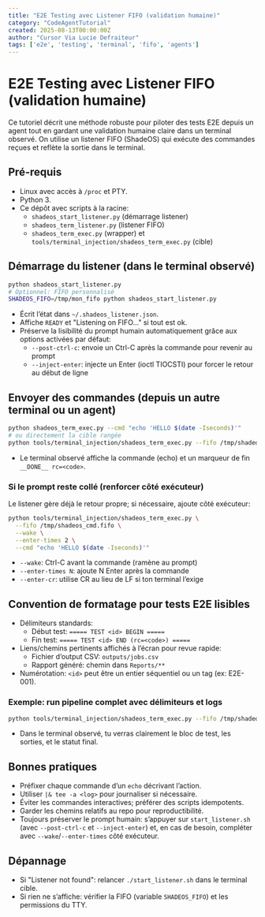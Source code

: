 ```yaml
---
title: "E2E Testing avec Listener FIFO (validation humaine)"
category: "CodeAgentTutorial"
created: 2025-08-13T00:00:00Z
author: "Cursor Via Lucie Defraiteur"
tags: ['e2e', 'testing', 'terminal', 'fifo', 'agents']
---
```


# E2E Testing avec Listener FIFO (validation humaine)

Ce tutoriel décrit une méthode robuste pour piloter des tests E2E depuis un agent tout en gardant une validation humaine claire dans un terminal observé. On utilise un listener FIFO (ShadeOS) qui exécute des commandes reçues et reflète la sortie dans le terminal.

## Pré-requis
- Linux avec accès à `/proc` et PTY.
- Python 3.
- Ce dépôt avec scripts à la racine:
  - `shadeos_start_listener.py` (démarrage listener)
  - `shadeos_term_listener.py` (listener FIFO)
  - `shadeos_term_exec.py` (wrapper) et `tools/terminal_injection/shadeos_term_exec.py` (cible)

## Démarrage du listener (dans le terminal observé)
```bash
python shadeos_start_listener.py
# Optionnel: FIFO personnalisé
SHADEOS_FIFO=/tmp/mon_fifo python shadeos_start_listener.py
```
- Écrit l’état dans `~/.shadeos_listener.json`.
- Affiche `READY` et "Listening on FIFO..." si tout est ok.
- Préserve la lisibilité du prompt humain automatiquement grâce aux options activées par défaut:
  - `--post-ctrl-c`: envoie un Ctrl-C après la commande pour revenir au prompt
  - `--inject-enter`: injecte un Enter (ioctl TIOCSTI) pour forcer le retour au début de ligne

## Envoyer des commandes (depuis un autre terminal ou un agent)
```bash
python shadeos_term_exec.py --cmd "echo 'HELLO $(date -Iseconds)'"
# ou directement la cible rangée
python tools/terminal_injection/shadeos_term_exec.py --fifo /tmp/shadeos_cmd.fifo --cmd "echo 'HELLO $(date -Iseconds)'"
```
- Le terminal observé affiche la commande (echo) et un marqueur de fin `__DONE__ rc=<code>`.

### Si le prompt reste collé (renforcer côté exécuteur)
Le listener gère déjà le retour propre; si nécessaire, ajoute côté exécuteur:
```bash
python tools/terminal_injection/shadeos_term_exec.py \
  --fifo /tmp/shadeos_cmd.fifo \
  --wake \
  --enter-times 2 \
  --cmd "echo 'HELLO $(date -Iseconds)'"
```
- `--wake`: Ctrl-C avant la commande (ramène au prompt)
- `--enter-times N`: ajoute N Enter après la commande
- `--enter-cr`: utilise CR au lieu de LF si ton terminal l’exige

## Convention de formatage pour tests E2E lisibles
- Délimiteurs standards:
  - Début test: `===== TEST <id> BEGIN =====`
  - Fin test:   `===== TEST <id> END (rc=<code>) =====`
- Liens/chemins pertinents affichés à l’écran pour revue rapide:
  - Fichier d’output CSV: `outputs/jobs.csv`
  - Rapport généré: chemin dans `Reports/**`
- Numérotation: `<id>` peut être un entier séquentiel ou un tag (ex: E2E-001).

### Exemple: run pipeline complet avec délimiteurs et logs
```bash
python tools/terminal_injection/shadeos_term_exec.py --fifo /tmp/shadeos_cmd.fifo --cmd "echo '===== TEST E2E-001 BEGIN =====' && python -m app.cli collect --greenhouse-board notion && python -m app.cli process --input-path outputs/jobs_raw.jsonl --csv-path outputs/jobs.csv && echo 'CSV: outputs/jobs.csv' && echo '===== TEST E2E-001 END (rc=$?) ====='"
```
- Dans le terminal observé, tu verras clairement le bloc de test, les sorties, et le statut final.

## Bonnes pratiques
- Préfixer chaque commande d’un `echo` décrivant l’action.
- Utiliser `|& tee -a <log>` pour journaliser si nécessaire.
- Éviter les commandes interactives; préférer des scripts idempotents.
- Garder les chemins relatifs au repo pour reproductibilité.
- Toujours préserver le prompt humain: s’appuyer sur `start_listener.sh` (avec `--post-ctrl-c` et `--inject-enter`) et, en cas de besoin, compléter avec `--wake`/`--enter-times` côté exécuteur.

## Dépannage
- Si "Listener not found": relancer `./start_listener.sh` dans le terminal cible.
- Si rien ne s’affiche: vérifier la FIFO (variable `SHADEOS_FIFO`) et les permissions du TTY.
